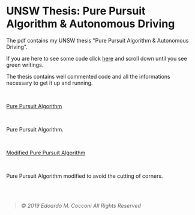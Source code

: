 # UNSW Thesis: Pure Pursuit Algorithm & Autonomous Driving

The pdf contains my UNSW thesis "Pure Pursuit Algorithm & Autonomous Driving".

If you are here to see some code click [here](Pure%20Pursuit%20Algorithm%20%26%20Autonomous%20Driving.pdf) and scroll down until you see green writings.

The thesis contains well commented code and all the informations necessary to get it up and running.

<br>

[Pure Pursuit Algorithm](Assets/PurePursuit.gif)

<br>

Pure Pursuit Algorithm.

<br>

[Modified Pure Pursuit Algorithm](Assets/ModifiedPurePursuit.gif)

<br>

Pure Pursuit Algorithm modified to avoid the cutting of corners.

<br>
<br>

> *©  2019  Edoardo  M.  Cocconi  All  Rights  Reserved*
